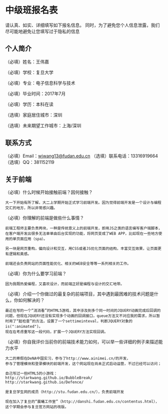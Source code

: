 # 中级班报名表

请认真、如实、详细填写如下报名信息。
同时，为了避免您个人信息泄露，我们尽可能地避免让您填写过于隐私的信息

## 个人简介

（必填）姓名：王伟嘉

（必填）学校：复旦大学

（必填）专业：电子信息科学与技术

（必填）毕业时间：2017年7月

（必填）学历：本科在读

（选填）家庭居住城市：深圳

（选填）未来期望工作城市：上海/深圳

## 联系方式

（必填）Email：wjwang13@fudan.edu.cn
（选填）联系电话：13316919664
（选填）QQ：381152119

## 关于前端

（必填）什么时候开始接触前端？因何接触？

	大一下开始有所了解，大二上学期开始正式学习前端开发。因为觉得前端开发是一个设计与编程交汇的地方，所以非常感兴趣。

（必填）你理解的前端是做些什么事情？

	前端工程师主要负责两块，一种是传统意义上的前端开发，即用JS之类的语言编写客户端脚本，在客户端开发出很多无法单单由后台实现的功能，将网页变成了WEB APP，比如现在一些地方使用的单页面应用（spa）。

	另一块是网页重构，偏向设计和交互，用CSS或者JS优化页面的结构，丰富交互效果，让页面更有逻辑和美感。

	前端还会负责网站的页面性能优化、相关的WEB安全等等一系列相关的工作。

（必填）你为什么要学习前端？

	因为我既热爱编程，又喜欢设计，而前端正好是编程与设计的交汇地带。

（必填）介绍一个你做过的最复杂的前端项目，其中遇到最困难的技术问题是什么，你如何解决的？

	最近在写的一个“消消看”的HTML5游戏，其中涉及到多个同一时间的JQUERY动画完成后回调的问题，但现在JQUERY还没有实现多个动画的回调接口，queue方法又不对应我的需求，所以暂时用了“脏检查”的方法，设置了一个settimeinteval，判断JQUERY对象的is(":animated")。
	现在在考虑重写这一段代码，扩展一个JQUERY方法实现回调。

（必填）你自我评价当前你的前端技术能力如何，可以举一些详细的例子来描述能力水平

	大二的寒假在DeNA中国实习，参与了http://www.ainimei.cn/的开发，
	参与了管理模块和登录模块的前端开发，这个网站现在尚未正式启动运营，不过已经可以访问；
	
	自己写过一些HTML5的小游戏：
	http://starkwang.github.io/BubbleBreak/
	http://starkwang.github.io/Defence/

	是复旦学生网的成员（http://stu.fudan.edu.cn/），负责前端开发

	现在加入了复旦的“晨曦工作室”（http://danshi.fudan.edu.cn/contentus.html），
	这个学期会参与复旦官方网站的改版。
